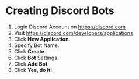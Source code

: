 # Creating Discord Bots

1. Login Discord Account on https://discord.com
2. Visit https://discord.com/developers/applications
3. Click **New Application**.
4. Specify Bot Name.
5. Click **Create**.
6. Click **Bot** Settings.
7. Click **Add Bot**.
8. Click **Yes, do it!**.